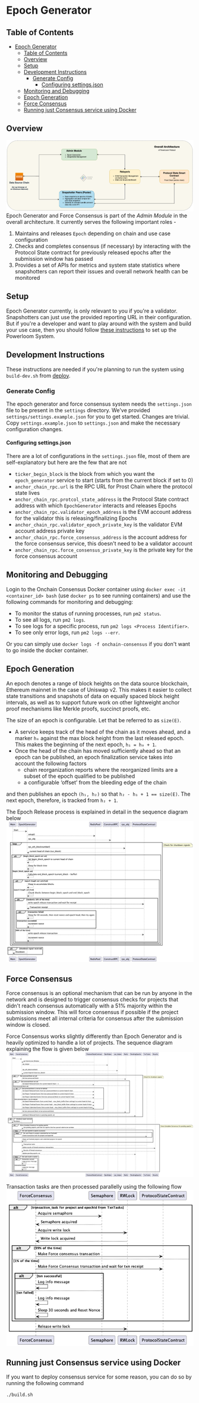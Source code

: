 # Epoch Generator

## Table of Contents

- [Epoch Generator](#epoch-generator)
  - [Table of Contents](#table-of-contents)
  - [Overview](#overview)
  - [Setup](#setup)
  - [Development Instructions](#development-instructions)
    - [Generate Config](#generate-config)
      - [Configuring settings.json](#configuring-settingsjson)
  - [Monitoring and Debugging](#monitoring-and-debugging)
  - [Epoch Generation](#epoch-generation)
  - [Force Consensus](#force-consensus)
  - [Running just Consensus service using Docker](#running-just-consensus-service-using-docker)


## Overview

![Overall Architecture](https://github.com/PowerLoom/pooler/raw/main/pooler/static/docs/assets/OverallArchitecture.png)
Epoch Generator and Force Consensus is part of the *Admin Module* in the overall architecture. It currently serves the following important roles -

1. Maintains and releases `Epoch` depending on chain and use case configuration
2. Checks and completes consensus (if necessary) by interacting with the Protocol State contract for previously released epochs after the submission window has passed
3. Provides a set of APIs for metrics and system state statistics where snapshotters can report their issues and overall network health can be monitored

## Setup

Epoch Generator currently, is only relevant to you if you're a validator. Snapshotters can just use the provided reporting URL in their configuration. But if you're a developer and want to play around with the system and build your use case, then you should follow [these instructions](https://github.com/PowerLoom/deploy#instructions-for-code-contributors) to set up the Powerloom System.

## Development Instructions

These instructions are needed if you're planning to run the system using `build-dev.sh` from [deploy](https://github.com/PowerLoom/deploy).

### Generate Config

The epoch generator and force consensus system needs the `settings.json` file to be present in the `settings` directory. We've provided `settings/settings.example.json` for you to get started. Changes are trivial. Copy `settings.example.json` to `settings.json` and make the necessary configuration changes.

#### Configuring settings.json

There are a lot of configurations in the `settings.json` file, most of them are self-explanatory but here are the few that are not
- `ticker_begin_block` is the block from which you want the `epoch_generator` service to start (starts from the current block if set to 0)
- `anchor_chain_rpc.url` is the RPC URL for Prost Chain where the protocol state lives
- `anchor_chain_rpc.protcol_state_address` is the Protocol State contract address with which `EpochGenerator` interacts and releases Epochs
- `anchor_chain_rpc.validator_epoch_address` is the EVM account address for the validator this is releasing/finalizing Epochs
- `anchor_chain_rpc.validator_epoch_private_key` is the validator EVM account address private key
- `anchor_chain_rpc.force_consensus_address` is the account address for the force consensus service, this doesn't need to be a validator account
- `anchor_chain_rpc.force_consensus_private_key` is the private key for the force consensus account

## Monitoring and Debugging

Login to the Onchain Consensus Docker container using `docker exec -it <container_id> bash` (use `docker ps` to see running containers) and use the following commands for monitoring and debugging:

- To monitor the status of running processes, run `pm2 status`.
- To see all logs, run `pm2 logs`.
- To see logs for a specific process, run `pm2 logs <Process Identifier>`.
- To see only error logs, run `pm2 logs --err`.

Or you can simply use `docker logs -f onchain-consensus` if you don't want to go inside the docker container.
## Epoch Generation

An epoch denotes a range of block heights on the data source blockchain, Ethereum mainnet in the case of Uniswap v2. This makes it easier to collect state transitions and snapshots of data on equally spaced block height intervals, as well as to support future work on other lightweight anchor proof mechanisms like Merkle proofs, succinct proofs, etc.

The size of an epoch is configurable. Let that be referred to as `size(E)`.

- A service keeps track of the head of the chain as it moves ahead, and a marker `h₀` against the max block height from the last released epoch. This makes the beginning of the next epoch, `h₁ = h₀ + 1`.
- Once the head of the chain has moved sufficiently ahead so that an epoch can be published, an epoch finalization service takes into account the following factors
    - chain reorganization reports where the reorganized limits are a subset of the epoch qualified to be published
    - a configurable ‘offset’ from the bleeding edge of the chain

 and then publishes an epoch `(h₁, h₂)` so that `h₂ - h₁ + 1 == size(E)`. The next epoch, therefore, is tracked from `h₂ + 1`.

The Epoch Release process is explained in detail in the sequence diagram below
![Epoch Generator Sequence Diagram](/docs/images/epoch_generator.png)

## Force Consensus

Force consensus is an optional mechanism that can be run by anyone in the network and is designed to trigger consensus checks for projects that didn't reach consensus automatically with a 51% majority within the submission window. This will force consensus if possible if the project submissions meet all internal criteria for consensus after the submission window is closed.

Force Consensus works slightly differently than Epoch Generator and is heavily optimized to handle a lot of projects. The sequence diagram explaining the flow is given below
![Force Consensus Sequence Diagram](/docs/images/force_consensus.png)

Transaction tasks are then processed parallelly using the following flow
![Force Consensus Transaction Task Processing](/docs/images/txn_task.png)
## Running just Consensus service using Docker
If you want to deploy consensus service for some reason, you can do so by running the following command

```bash
./build.sh
```

